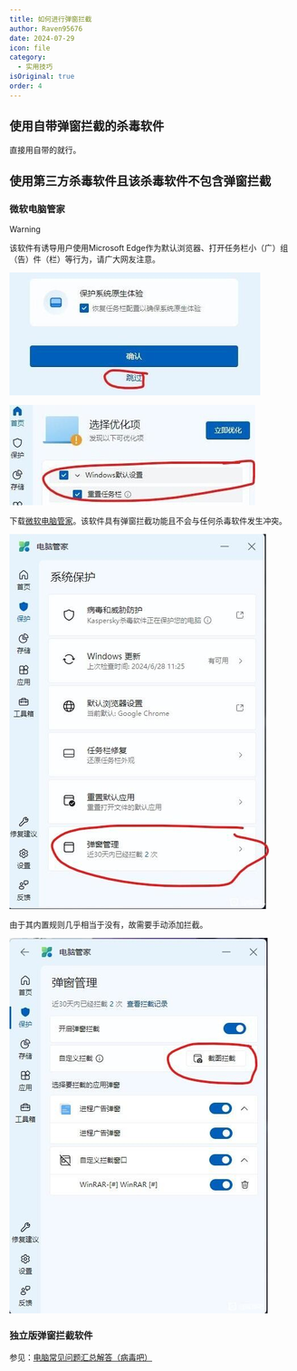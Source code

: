 ```yaml
---
title: 如何进行弹窗拦截
author: Raven95676
date: 2024-07-29
icon: file
category:
  - 实用技巧
isOriginal: true
order: 4
---
```

## 使用自带弹窗拦截的杀毒软件

直接用自带的就行。

## 使用第三方杀毒软件且该杀毒软件不包含弹窗拦截

### 微软电脑管家

> [!warning]
> 该软件有诱导用户使用Microsoft Edge作为默认浏览器、打开任务栏小（广）组（告）件（栏）等行为，请广大网友注意。
>
> ![图例](4_pop-up_blocking.assets/aCe6bb2EEBOR9dBM.jpg)
>
> ![图例](4_pop-up_blocking.assets/9FFdc69a77OR9sKG.jpg)

下载[微软电脑管家](https://pcmanager.microsoft.com/zh-cn)。该软件具有弹窗拦截功能且不会与任何杀毒软件发生冲突。

![图例](4_pop-up_blocking.assets/4c23B7eA7AOR9LDY.jpg)

由于其内置规则几乎相当于没有，故需要手动添加拦截。

![图例](4_pop-up_blocking.assets/eDFEAFcaBDOR9E8v.jpg)

### 独立版弹窗拦截软件

参见：[电脑常见问题汇总解答（病毒吧）](https://docs.qq.com/doc/DSU9mbmt5SHp2YmFS)
